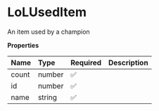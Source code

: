 # LoLUsedItem

An item used by a champion

**Properties**

| Name  | Type   | Required | Description |
| :---- | :----- | :------- | :---------- |
| count | number | ✅       |             |
| id    | number | ✅       |             |
| name  | string | ✅       |             |

<!-- This file was generated by liblab | https://liblab.com/ -->
